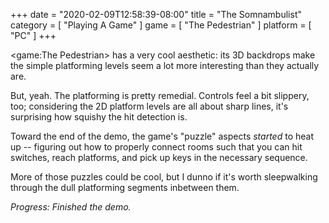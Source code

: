 +++
date = "2020-02-09T12:58:39-08:00"
title = "The Somnambulist"
category = [ "Playing A Game" ]
game = [ "The Pedestrian" ]
platform = [ "PC" ]
+++

<game:The Pedestrian> has a very cool aesthetic: its 3D backdrops make the simple platforming levels seem a lot more interesting than they actually are.

But, yeah.  The platforming is pretty remedial.  Controls feel a bit slippery, too; considering the 2D platform levels are all about sharp lines, it's surprising how squishy the hit detection is.

Toward the end of the demo, the game's "puzzle" aspects <i>started</i> to heat up -- figuring out how to properly connect rooms such that you can hit switches, reach platforms, and pick up keys in the necessary sequence.

More of those puzzles could be cool, but I dunno if it's worth sleepwalking through the dull platforming segments inbetween them.

<i>Progress: Finished the demo.</i>
